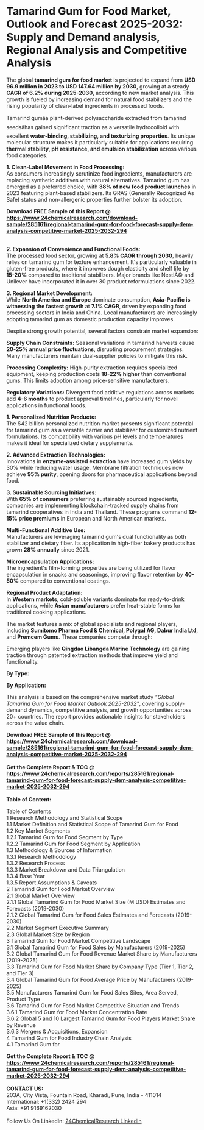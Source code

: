 <h1>Tamarind Gum for Food Market, Outlook and Forecast 2025-2032: Supply and Demand analysis, Regional Analysis and Competitive Analysis</h1><p>The global <strong>tamarind gum for food market</strong> is projected to expand from <strong>USD 96.9 million in 2023 to USD 147.64 million by 2030</strong>, growing at a steady <strong>CAGR of 6.2% during 2025-2030</strong>, according to new market analysis. This growth is fueled by increasing demand for natural food stabilizers and the rising popularity of clean-label ingredients in processed foods.</p><p>Tamarind gumâa plant-derived polysaccharide extracted from tamarind seedsâhas gained significant traction as a versatile hydrocolloid with excellent <strong>water-binding, stabilizing, and texturizing properties</strong>. Its unique molecular structure makes it particularly suitable for applications requiring <strong>thermal stability, pH resistance, and emulsion stabilization</strong> across various food categories.</p><p><strong>1. Clean-Label Movement in Food Processing:</strong><br>
As consumers increasingly scrutinize food ingredients, manufacturers are replacing synthetic additives with natural alternatives. Tamarind gum has emerged as a preferred choice, with <strong>38% of new food product launches</strong> in 2023 featuring plant-based stabilizers. Its GRAS (Generally Recognized As Safe) status and non-allergenic properties further bolster its adoption.</p><div><b>Download FREE Sample of this Report @ 
            <a href="https://www.24chemicalresearch.com/download-sample/285161/regional-tamarind-gum-for-food-forecast-supply-dem-analysis-competitive-market-2025-2032-294">
            https://www.24chemicalresearch.com/download-sample/285161/regional-tamarind-gum-for-food-forecast-supply-dem-analysis-competitive-market-2025-2032-294</a></b></div><br><p><strong>2. Expansion of Convenience and Functional Foods:</strong><br>
The processed food sector, growing at <strong>5.8% CAGR through 2030</strong>, heavily relies on tamarind gum for texture enhancement. It's particularly valuable in gluten-free products, where it improves dough elasticity and shelf life by <strong>15-20%</strong> compared to traditional stabilizers. Major brands like NestlÃ© and Unilever have incorporated it in over 30 product reformulations since 2022.</p><p><strong>3. Regional Market Development:</strong><br>
While <strong>North America and Europe</strong> dominate consumption, <strong>Asia-Pacific is witnessing the fastest growth</strong> at <strong>7.1% CAGR</strong>, driven by expanding food processing sectors in India and China. Local manufacturers are increasingly adopting tamarind gum as domestic production capacity improves.</p><p>Despite strong growth potential, several factors constrain market expansion:</p><p><strong>Supply Chain Constraints:</strong> Seasonal variations in tamarind harvests cause <strong>20-25% annual price fluctuations</strong>, disrupting procurement strategies. Many manufacturers maintain dual-supplier policies to mitigate this risk.</p><p><strong>Processing Complexity:</strong> High-purity extraction requires specialized equipment, keeping production costs <strong>18-22% higher</strong> than conventional gums. This limits adoption among price-sensitive manufacturers.</p><p><strong>Regulatory Variations:</strong> Divergent food additive regulations across markets add <strong>4-6 months</strong> to product approval timelines, particularly for novel applications in functional foods.</p><p><strong>1. Personalized Nutrition Products:</strong><br>
The $42 billion personalized nutrition market presents significant potential for tamarind gum as a versatile carrier and stabilizer for customized nutrient formulations. Its compatibility with various pH levels and temperatures makes it ideal for specialized dietary supplements.</p><p><strong>2. Advanced Extraction Technologies:</strong><br>
Innovations in <strong>enzyme-assisted extraction</strong> have increased gum yields by 30% while reducing water usage. Membrane filtration techniques now achieve <strong>95% purity</strong>, opening doors for pharmaceutical applications beyond food.</p><p><strong>3. Sustainable Sourcing Initiatives:</strong><br>
With <strong>65% of consumers</strong> preferring sustainably sourced ingredients, companies are implementing blockchain-tracked supply chains from tamarind cooperatives in India and Thailand. These programs command <strong>12-15% price premiums</strong> in European and North American markets.</p><p><strong>Multi-Functional Additive Use:</strong><br>
    Manufacturers are leveraging tamarind gum's dual functionality as both stabilizer and dietary fiber. Its application in high-fiber bakery products has grown <strong>28% annually</strong> since 2021.</p><p><strong>Microencapsulation Applications:</strong><br>
    The ingredient's film-forming properties are being utilized for flavor encapsulation in snacks and seasonings, improving flavor retention by <strong>40-50%</strong> compared to conventional coatings.</p><p><strong>Regional Product Adaptation:</strong><br>
    In <strong>Western markets</strong>, cold-soluble variants dominate for ready-to-drink applications, while <strong>Asian manufacturers</strong> prefer heat-stable forms for traditional cooking applications.</p><p>The market features a mix of global specialists and regional players, including <strong>Sumitomo Pharma Food &amp; Chemical, Polygal AG, Dabur India Ltd</strong>, and <strong>Premcem Gums</strong>. These companies compete through:</p><p>Emerging players like <strong>Qingdao Libangda Marine Technology</strong> are gaining traction through patented extraction methods that improve yield and functionality.</p><p><strong>By Type:</strong></p><p><strong>By Application:</strong></p><p>This analysis is based on the comprehensive market study <em>"Global Tamarind Gum for Food Market Outlook 2025-2032"</em>, covering supply-demand dynamics, competitive analysis, and growth opportunities across 20+ countries. The report provides actionable insights for stakeholders across the value chain.</p><div><b>Download FREE Sample of this Report @ 
            <a href="https://www.24chemicalresearch.com/download-sample/285161/regional-tamarind-gum-for-food-forecast-supply-dem-analysis-competitive-market-2025-2032-294">
            https://www.24chemicalresearch.com/download-sample/285161/regional-tamarind-gum-for-food-forecast-supply-dem-analysis-competitive-market-2025-2032-294</a></b></div><br><div><b>Get the Complete Report & TOC @ 
            <a href="https://www.24chemicalresearch.com/reports/285161/regional-tamarind-gum-for-food-forecast-supply-dem-analysis-competitive-market-2025-2032-294">
            https://www.24chemicalresearch.com/reports/285161/regional-tamarind-gum-for-food-forecast-supply-dem-analysis-competitive-market-2025-2032-294</a></b></div><br>
            <b>Table of Content:</b><p>Table of Contents<br />
1 Research Methodology and Statistical Scope<br />
1.1 Market Definition and Statistical Scope of Tamarind Gum for Food<br />
1.2 Key Market Segments<br />
1.2.1 Tamarind Gum for Food Segment by Type<br />
1.2.2 Tamarind Gum for Food Segment by Application<br />
1.3 Methodology & Sources of Information<br />
1.3.1 Research Methodology<br />
1.3.2 Research Process<br />
1.3.3 Market Breakdown and Data Triangulation<br />
1.3.4 Base Year<br />
1.3.5 Report Assumptions & Caveats<br />
2 Tamarind Gum for Food Market Overview<br />
2.1 Global Market Overview<br />
2.1.1 Global Tamarind Gum for Food Market Size (M USD) Estimates and Forecasts (2019-2030)<br />
2.1.2 Global Tamarind Gum for Food Sales Estimates and Forecasts (2019-2030)<br />
2.2 Market Segment Executive Summary<br />
2.3 Global Market Size by Region<br />
3 Tamarind Gum for Food Market Competitive Landscape<br />
3.1 Global Tamarind Gum for Food Sales by Manufacturers (2019-2025)<br />
3.2 Global Tamarind Gum for Food Revenue Market Share by Manufacturers (2019-2025)<br />
3.3 Tamarind Gum for Food Market Share by Company Type (Tier 1, Tier 2, and Tier 3)<br />
3.4 Global Tamarind Gum for Food Average Price by Manufacturers (2019-2025)<br />
3.5 Manufacturers Tamarind Gum for Food Sales Sites, Area Served, Product Type<br />
3.6 Tamarind Gum for Food Market Competitive Situation and Trends<br />
3.6.1 Tamarind Gum for Food Market Concentration Rate<br />
3.6.2 Global 5 and 10 Largest Tamarind Gum for Food Players Market Share by Revenue<br />
3.6.3 Mergers & Acquisitions, Expansion<br />
4 Tamarind Gum for Food Industry Chain Analysis<br />
4.1 Tamarind Gum for </p><div><b>Get the Complete Report & TOC @ 
            <a href="https://www.24chemicalresearch.com/reports/285161/regional-tamarind-gum-for-food-forecast-supply-dem-analysis-competitive-market-2025-2032-294">
            https://www.24chemicalresearch.com/reports/285161/regional-tamarind-gum-for-food-forecast-supply-dem-analysis-competitive-market-2025-2032-294</a></b></div><br><b>CONTACT US:</b><br>
            203A, City Vista, Fountain Road, Kharadi, Pune, India - 411014<br>
            International: +1(332) 2424 294<br>
            Asia: +91 9169162030 <br><br>
            Follow Us On LinkedIn: <a href="https://www.linkedin.com/company/24chemicalresearch/">24ChemicalResearch LinkedIn</a>
